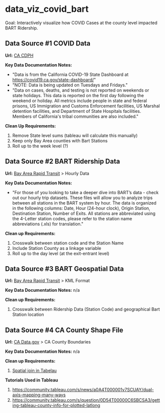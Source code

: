 # data_viz_covid_bart

Goal: Interactively visualize how COVID Cases at the county level impacted BART Ridership.

## Data Source #1 COVID Data

**Url:** [CA CDPH](https://www.buzzfeed.com/donnad/9-pokemon-inspired-high-fashion-designs?s=mobile)

**Key Data Documentation Notes:**
- "Data is from the California COVID-19 State Dashboard at https://covid19.ca.gov/state-dashboard/"
- "NOTE: Data is being updated on Tuesdays and Fridays."
- "Data on cases, deaths, and testing is not reported on weekends or state holidays. This data is reported on the first day following the weekend or holiday. All metrics include people in state and federal prisons, US Immigration and Customs Enforcement facilities, US Marshal detention facilities, and Department of State Hospitals facilities. Members of California's tribal communities are also included."

**Clean Up Requirements:**
1. Remove State level sums (tableau will calculate this manually)
2. Keep only Bay Area counties with Bart Stations
3. Roll up to the week level (?)

## Data Source #2 BART Ridership Data

**Url:** [Bay Area Rapid Transit](https://www.bart.gov/about/reports/ridership) > Hourly Data 

**Key Data Documentation Notes:**
- "For those of you looking to take a deeper dive into BART’s data - check out our hourly trip datasets. These files will allow you to analyze trips between all stations in the BART system by hour. The data is organized in the following columns: Date, Hour (24-hour clock), Origin Station, Destination Station, Number of Exits. All stations are abbreviated using the 4-Letter station codes, please refer to the station name abbreviations (.xls) for translation."

**Clean up Requirements:**
1. Crosswalk between station code and the Station Name
2. Include Station County as a linkage variable
3. Roll up to the day level (at the exit-entrant level)

## Data Source #3 BART  Geospatial Data

**Url:** [Bay Area Rapid Transit](https://www.bart.gov/schedules/developers/geo) > KML Format

**Key Data Documentation Notes:** n/a

**Clean up Requirements:**
1. Crosswalk between Ridership Data (Station Code) and geographical Bart Station location

## Data Source #4 CA County Shape File

**Url:** [CA Data.gov](https://data.ca.gov/dataset/ca-geographic-boundaries) > CA County Boundaries

**Key Data Documentation Notes:** n/a

**Clean up Requirements:**
1. [Spatial join in Tabelau](https://www.tableau.com/about/blog/2018/8/perform-advanced-spatial-analysis-spatial-join-now-available-tableau-92166)


**Tutorials Used in Tableau**
1. https://community.tableau.com/s/news/a0A4T000001v7SCUAY/dual-axis-mapping-many-ways
2. https://community.tableau.com/s/question/0D54T00000C6SBCSA3/getting-tableau-county-info-for-plotted-latlong